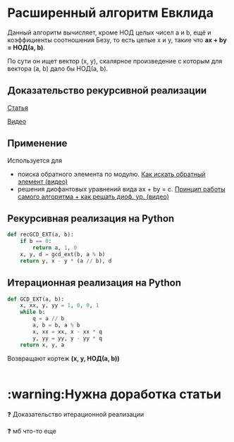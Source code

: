 <h1>Расширенный алгоритм Евклида</h1>

Данный алгоритм вычисляет, кроме НОД целых чисел a и b, ещё и коэффициенты соотношения Безу, то есть целые x и y, такие что **ax + by = НОД(a, b)**.

По сути он ищет вектор (x, y), скалярное произведение с которым для вектора (a, b) дало бы НОД(a, b). 

<h2>Доказательство рекурсивной реализации</h2>

[Статья](https://ru.algorithmica.org/cs/modular/extended-euclid/)

[Видео](https://www.youtube.com/watch?v=4lGmcnWIi0Q)

<h2>Применение</h2>

Используется для
* поиска обратного элемента по модулю. [Как искать обратный элемент (видео)](https://www.youtube.com/watch?v=jwWeITPGJTI)
* решения диофантовых уравнений вида ax + by = c. [Принцип работы самого алгоритма + как решать диоф. ур. (видео)](https://www.youtube.com/watch?v=Ta5Tw1wSars#t=42m10s)
    
<h2>Рекурсивная реализация на Python</h2>

```python
def recGCD_EXT(a, b):
    if b == 0:
        return a, 1, 0
    x, y, d = gcd_ext(b, a % b)
    return y, x - y * (a // b), d
```
<h2>Итерационная реализация на Python</h2>

```python
def GCD_EXT(a, b):
    x, xx, y, yy = 1, 0, 0, 1
    while b:
        q = a // b
        a, b = b, a % b
        x, xx = xx, x - xx * q
        y, yy = yy, y - yy * q
    return x, y, a
```

Возвращают кортеж **(x, y, НОД(a, b))**
<br></br>
<h1>:warning:Нужна доработка статьи</h1>

:question: Доказательство итерационной реализации

:question: мб что-то еще
